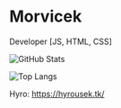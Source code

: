 # Morvicek
 Developer [JS, HTML, CSS]

![GitHub Stats](https://github-readme-stats.vercel.app/api?username=Morvicek&show_icons=true&theme=dark)

![Top Langs](https://github-readme-stats.vercel.app/api/top-langs/?username=Morvicek&theme=dark&layout=compact)

 Hyro: https://hyrousek.tk/
